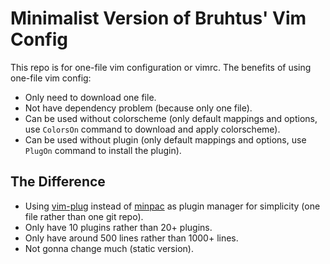 # Minimalist Version of Bruhtus' Vim Config

This repo is for one-file vim configuration or vimrc. The benefits of using one-file vim config:
- Only need to download one file.
- Not have dependency problem (because only one file).
- Can be used without colorscheme (only default mappings and options, use `ColorsOn` command to download and apply colorscheme).
- Can be used without plugin (only default mappings and options, use `PlugOn` command to install the plugin).

## The Difference

- Using [vim-plug](https://github.com/junegunn/vim-plug) instead of [minpac](https://github.com/k-takata/minpac) as plugin manager for simplicity (one file rather than one git repo).
- Only have 10 plugins rather than 20+ plugins.
- Only have around 500 lines rather than 1000+ lines.
- Not gonna change much (static version).
